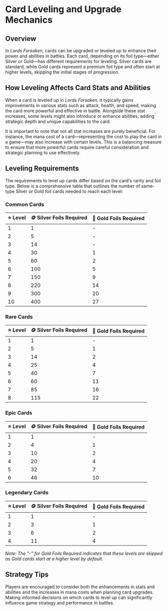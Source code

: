 # Card Leveling and Upgrade Mechanics

## Overview

In *Lords Forsaken*, cards can be upgraded or leveled up to enhance their power and abilities in battles. Each card, depending on its foil type—either Silver or Gold—has different requirements for leveling. Silver cards are standard, while Gold cards represent a premium foil type and often start at higher levels, skipping the initial stages of progression.

## How Leveling Affects Card Stats and Abilities

When a card is leveled up in *Lords Forsaken*, it typically gains improvements in various stats such as attack, health, and speed, making the card more powerful and effective in battle. Alongside these stat increases, some levels might also introduce or enhance abilities, adding strategic depth and unique capabilities to the card.

It is important to note that not all stat increases are purely beneficial. For instance, the mana cost of a card—representing the cost to play the card in a game—may also increase with certain levels. This is a balancing measure to ensure that more powerful cards require careful consideration and strategic planning to use effectively.

## Leveling Requirements

The requirements to level up cards differ based on the card's rarity and foil type. Below is a comprehensive table that outlines the number of same-type Silver or Gold foil cards needed to reach each level:

### Common Cards
| ⭐ Level | 🪙 Silver Foils Required | 🥇 Gold Foils Required |
|---------|--------------------------|-----------------------|
| 1       | 1                        | -                     |
| 2       | 5                        | -                     |
| 3       | 14                       | -                     |
| 4       | 30                       | 1                     |
| 5       | 60                       | 2                     |
| 6       | 100                      | 5                     |
| 7       | 150                      | 9                     |
| 8       | 220                      | 14                    |
| 9       | 300                      | 20                    |
| 10      | 400                      | 27                    |

### Rare Cards
| ⭐ Level | 🪙 Silver Foils Required | 🥇 Gold Foils Required |
|---------|--------------------------|-----------------------|
| 1       | 1                        | -                     |
| 2       | 5                        | 1                     |
| 3       | 14                       | 2                     |
| 4       | 25                       | 4                     |
| 5       | 40                       | 7                     |
| 6       | 60                       | 11                    |
| 7       | 85                       | 16                    |
| 8       | 115                      | 22                    |

### Epic Cards
| ⭐ Level | 🪙 Silver Foils Required | 🥇 Gold Foils Required |
|---------|--------------------------|-----------------------|
| 1       | 1                        | -                     |
| 2       | 4                        | 1                     |
| 3       | 10                       | 2                     |
| 4       | 20                       | 4                     |
| 5       | 32                       | 7                     |
| 6       | 46                       | 10                    |

### Legendary Cards
| ⭐ Level | 🪙 Silver Foils Required | 🥇 Gold Foils Required |
|---------|--------------------------|-----------------------|
| 1       | 1                        | -                     |
| 2       | 3                        | 1                     |
| 3       | 6                        | 2                     |
| 4       | 11                       | 4                     |

*Note: The "-" for Gold Foils Required indicates that these levels are skipped as Gold cards start at a higher level by default.*

## Strategy Tips

Players are encouraged to consider both the enhancements in stats and abilities and the increases in mana costs when planning card upgrades. Making informed decisions on which cards to level up can significantly influence game strategy and performance in battles.
